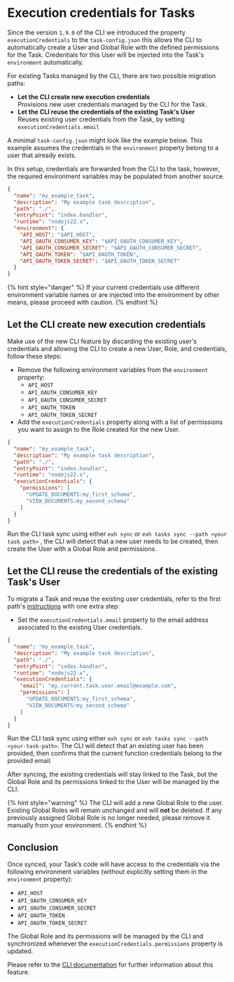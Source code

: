 # Execution credentials for Tasks

Since the version `1.9.0` of the CLI we introduced the property `executionCredentials` to the `task-config.json` this allows the CLI to automatically create a User and Global Role with the defined permissions for the Task. Credentials for this User will be injected into the Task's `environment` automatically.

For existing Tasks managed by the CLI, there are two possible migration paths:

* **Let the CLI create new execution credentials**\
  Provisions new user credentials managed by the CLI for the Task.
* **Let the CLI reuse the credentials of the existing Task's User**\
  Reuses existing user credentials from the Task, by setting `executionCredentials.email`

A minimal `task-config.json` might look like the example below. This example assumes the credentials in the `environment` property belong to a user that already exists.

In this setup, credentials are forwarded from the CLI to the task, however, the required environment variables may be populated from another source.

```json
{
  "name": "my_example_task",
  "description": "My example task description",
  "path": "./",
  "entryPoint": "index.handler",
  "runtime": "nodejs22.x",
  "environment": {
    "API_HOST": "$API_HOST",
    "API_OAUTH_CONSUMER_KEY": "$API_OAUTH_CONSUMER_KEY",
    "API_OAUTH_CONSUMER_SECRET": "$API_OAUTH_CONSUMER_SECRET",
    "API_OAUTH_TOKEN": "$API_OAUTH_TOKEN",
    "API_OAUTH_TOKEN_SECRET": "$API_OAUTH_TOKEN_SECRET"
  }
}
```

{% hint style="danger" %}
If your current credentials use different environment variable names or are injected into the environment by other means, please proceed with caution.
{% endhint %}

## **Let the CLI create new execution credentials**

Make use of the new CLI feature by discarding the existing user's credentials and allowing the CLI to create a new User, Role, and credentials, follow these steps:

* Remove the following environment variables from the `environment` property:
  * `API_HOST`
  * `API_OAUTH_CONSUMER_KEY`
  * `API_OAUTH_CONSUMER_SECRET`
  * `API_OAUTH_TOKEN`
  * `API_OAUTH_TOKEN_SECRET`
* Add the `executionCredentials` property along with a list of permissions you want to assign to the Role created for the new User.

```json
{
  "name": "my_example_task",
  "description": "My example task description",
  "path": "./",
  "entryPoint": "index.handler",
  "runtime": "nodejs22.x",
  "executionCredentials": {
    "permissions": [
      "UPDATE_DOCUMENTS:my_first_schema",
      "VIEW_DOCUMENTS:my_second_schema"
    ]
  }
}
```

Run the CLI task sync using either `exh sync`  or `exh tasks sync --path <your task path>` , the CLI will detect that a new user needs to be created, then create the User with a Global Role and permissions.

## **Let the CLI reuse the credentials of the existing Task's User**

To migrate a Task and reuse the existing user credentials, refer to the first path's [instructions](execution-credentials-for-tasks.md#let-the-cli-create-new-execution-credentials) with one extra step:

* Set the `executionCredentials.email` property to the email address associated to the existing User credentials.

```json
{  
  "name": "my_example_task",
  "description": "My example task description",
  "path": "./",
  "entryPoint": "index.handler",
  "runtime": "nodejs22.x",
  "executionCredentials": {
    "email": "my.current.task.user.email@example.com",
    "permissions": [
      "UPDATE_DOCUMENTS:my_first_schema",
      "VIEW_DOCUMENTS:my_second_schema"
    ]
  }
}
```

Run the CLI task sync using either `exh sync` or `exh tasks sync --path <your-task-path>`. The CLI will detect that an existing user has been provided, then confirms that the current function credentials belong to the provided email.&#x20;

After syncing, the existing credentials will stay linked to the Task, but the Global Role and its permissions linked to the User will be managed by the CLI.

{% hint style="warning" %}
The CLI will add a new Global Role to the user. Existing Global Roles will remain unchanged and will **not** be deleted. If any previously assigned Global Role is no longer needed, please remove it manually from your environment.
{% endhint %}

## Conclusion

Once synced, your Task’s code will have access to the credentials via the following environment variables (without explicitly setting them in the `environment` property):

* `API_HOST`
* `API_OAUTH_CONSUMER_KEY`
* `API_OAUTH_CONSUMER_SECRET`
* `API_OAUTH_TOKEN`
* `API_OAUTH_TOKEN_SECRET`&#x20;

The Global Role and its permissions will be managed by the CLI and synchronized whenever the `executionCredentials.permissions` property is updated.

Please refer to the [CLI documentation](https://docs.extrahorizon.com/cli/commands/tasks#execution-credentials) for further information about this feature.
